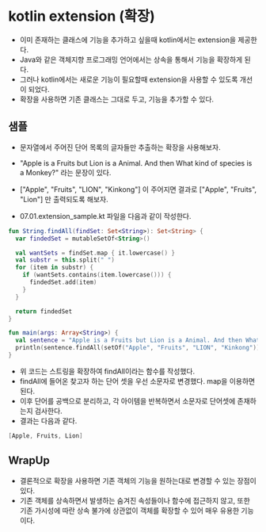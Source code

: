 # kotlin extension (확장)

- 이미 존재하는 클래스에 기능을 추가하고 싶을때 kotlin에서는 extension을 제공한다. 
- Java와 같은 객체지향 프로그래밍 언어에서는 상속을 통해서 기능을 확장하게 된다. 
- 그러나 kotlin에서는 새로운 기능이 필요할때 extension을 사용할 수 있도록 개선이 되었다. 
- 확장을 사용하면 기존 클래스는 그대로 두고, 기능을 추가할 수 있다. 

## 샘플

- 문자열에서 주어진 단어 목록의 글자들만 추출하는 확장을 사용해보자. 
- "Apple is a Fruits but Lion is a Animal. And then What kind of species is a Monkey?" 라는 문장이 있다. 
- ["Apple", "Fruits", "LION", "Kinkong"] 이 주어지면 결과로 ["Apple", "Fruits", "Lion"] 만 출력되도록 해보자. 

- 07.01.extension_sample.kt 파일을 다음과 같이 작성한다. 

```kt
fun String.findAll(findSet: Set<String>): Set<String> {
  var findedSet = mutableSetOf<String>()

  val wantSets = findSet.map { it.lowercase() }
  val substr = this.split(" ")
  for (item in substr) {
    if (wantSets.contains(item.lowercase())) {
      findedSet.add(item)
    }
  }

  return findedSet
}

fun main(args: Array<String>) {
  val sentence = "Apple is a Fruits but Lion is a Animal. And then What kind of species is a Monkey?" 
  println(sentence.findAll(setOf("Apple", "Fruits", "LION", "Kinkong")))
}
```

- 위 코드는 스트링을 확장하여 findAll이라는 함수를 작성했다. 
- findAll에 들어온 찾고자 하는 단어 셋을 우선 소문자로 변경했다. map을 이용하면 된다. 
- 이후 단어를 공백으로 분리하고, 각 아이템을 반복하면서 소문자로 단어셋에 존재하는지 검사한다. 
- 결과는 다음과 같다. 


```kt
[Apple, Fruits, Lion]
```

## WrapUp

- 결론적으로 확장을 사용하면 기존 객체의 기능을 원하는대로 변경할 수 있는 장점이 있다. 
- 기존 객체를 상속하면서 발생하는 숨겨진 속성들이나 함수에 접근하지 않고, 또한 기존 가시성에 따란 상속 불가에 상관없이 객체를 확장할 수 있어 매우 유용한 기능이다. 